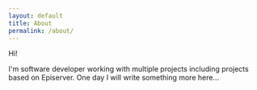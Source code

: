 ```yaml
---
layout: default
title: About
permalink: /about/
---
```


Hi!

I'm software developer working with multiple projects including projects based on Episerver. One day I will write something more here...
